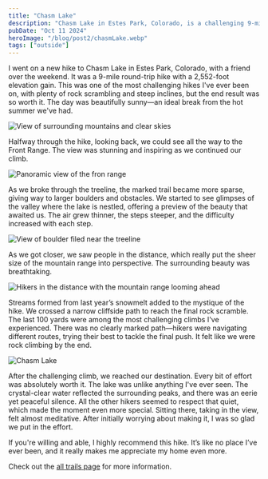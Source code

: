 ```yaml
---
title: "Chasm Lake"
description: "Chasm Lake in Estes Park, Colorado, is a challenging 9-mile hike with a steep 2,552-foot elevation gain, featuring breathtaking mountain views and a final rock scramble to reach a pristine alpine lake. The journey offers stunning panoramas, narrow cliffside paths, and a sense of adventure as hikers navigate rocky terrain to the summit."
pubDate: "Oct 11 2024"
heroImage: "/blog/post2/chasmLake.webp"
tags: ["outside"]
---
```


I went on a new hike to Chasm Lake in Estes Park, Colorado, with a friend over the weekend. It was a 9-mile round-trip hike with a 2,552-foot elevation gain. This was one of the most challenging hikes I've ever been on, with plenty of rock scrambling and steep inclines, but the end result was so worth it. The day was beautifully sunny—an ideal break from the hot summer we've had.

![View of surrounding mountains and clear skies](/blog/post2/chasmLake01.webp)

Halfway through the hike, looking back, we could see all the way to the Front Range. The view was stunning and inspiring as we continued our climb.

![Panoramic view of the fron range](/blog/post2/chasmLake02.webp)

As we broke through the treeline, the marked trail became more sparse, giving way to larger boulders and obstacles. We started to see glimpses of the valley where the lake is nestled, offering a preview of the beauty that awaited us. The air grew thinner, the steps steeper, and the difficulty increased with each step.

![View of boulder filed near the treeline](/blog/post2/chasmLake03.webp)

As we got closer, we saw people in the distance, which really put the sheer size of the mountain range into perspective. The surrounding beauty was breathtaking.

![Hikers in the distance with the mountain range looming ahead](/blog/post2/chasmLake04.webp)

Streams formed from last year’s snowmelt added to the mystique of the hike. We crossed a narrow cliffside path to reach the final rock scramble. The last 100 yards were among the most challenging climbs I've experienced. There was no clearly marked path—hikers were navigating different routes, trying their best to tackle the final push. It felt like we were rock climbing by the end.

![Chasm Lake](/blog/post2/chasmLake05.webp)

After the challenging climb, we reached our destination. Every bit of effort was absolutely worth it. The lake was unlike anything I've ever seen. The crystal-clear water reflected the surrounding peaks, and there was an eerie yet peaceful silence. All the other hikers seemed to respect that quiet, which made the moment even more special. Sitting there, taking in the view, felt almost meditative. After initially worrying about making it, I was so glad we put in the effort.

If you're willing and able, I highly recommend this hike. It’s like no place I’ve ever been, and it really makes me appreciate my home even more.

Check out the <a href="https://www.alltrails.com/trail/us/colorado/chasm-lake" target="_blank">all trails page</a> for more information.